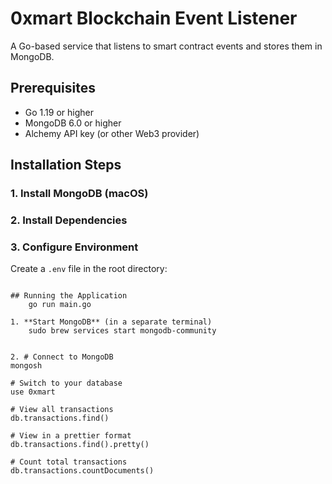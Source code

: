 # 0xmart Blockchain Event Listener

A Go-based service that listens to smart contract events and stores them in MongoDB.

## Prerequisites

- Go 1.19 or higher
- MongoDB 6.0 or higher
- Alchemy API key (or other Web3 provider)

## Installation Steps

### 1. Install MongoDB (macOS)

### 2. Install Dependencies

### 3. Configure Environment
Create a `.env` file in the root directory:
```

## Running the Application
    go run main.go

1. **Start MongoDB** (in a separate terminal)
    sudo brew services start mongodb-community


2. # Connect to MongoDB
mongosh

# Switch to your database
use 0xmart

# View all transactions
db.transactions.find()

# View in a prettier format
db.transactions.find().pretty()

# Count total transactions
db.transactions.countDocuments()